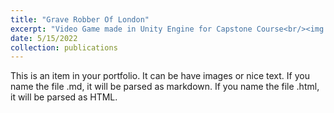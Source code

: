 ```yaml
---
title: "Grave Robber Of London"
excerpt: "Video Game made in Unity Engine for Capstone Course<br/><img src='/images/500x300.png'>"
date: 5/15/2022
collection: publications
---
```


This is an item in your portfolio. It can be have images or nice text. If you name the file .md, it will be parsed as markdown. If you name the file .html, it will be parsed as HTML.